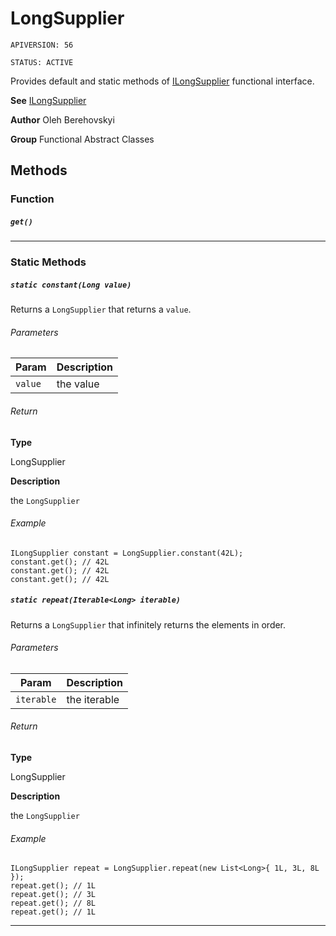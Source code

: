 # LongSupplier

`APIVERSION: 56`

`STATUS: ACTIVE`

Provides default and static methods of [ILongSupplier](/docs/Functional-Interfaces/ILongSupplier.md) functional interface.


**See** [ILongSupplier](/docs/Functional-Interfaces/ILongSupplier.md)


**Author** Oleh Berehovskyi


**Group** Functional Abstract Classes

## Methods
### Function
##### `get()`
---
### Static Methods
##### `static constant(Long value)`

Returns a `LongSupplier` that returns a `value`.

###### Parameters
|Param|Description|
|---|---|
|`value`|the value|

###### Return

**Type**

LongSupplier

**Description**

the `LongSupplier`

###### Example
```apex
ILongSupplier constant = LongSupplier.constant(42L);
constant.get(); // 42L
constant.get(); // 42L
constant.get(); // 42L
```

##### `static repeat(Iterable<Long> iterable)`

Returns a `LongSupplier` that infinitely returns the elements in order.

###### Parameters
|Param|Description|
|---|---|
|`iterable`|the iterable|

###### Return

**Type**

LongSupplier

**Description**

the `LongSupplier`

###### Example
```apex
ILongSupplier repeat = LongSupplier.repeat(new List<Long>{ 1L, 3L, 8L });
repeat.get(); // 1L
repeat.get(); // 3L
repeat.get(); // 8L
repeat.get(); // 1L
```

---
